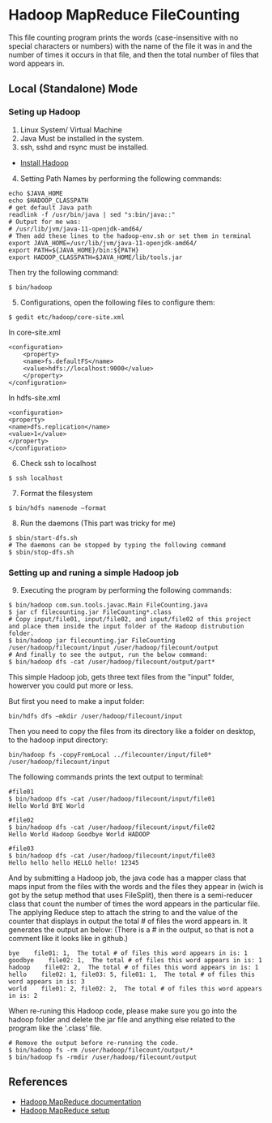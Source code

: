 # Hadoop MapReduce FileCounting
This file counting program prints the words (case-insensitive with no special characters or numbers) with the name of the file it was in
and the number of times it occurs in that file, and then the total number of files that word appears in.

## Local (Standalone) Mode


### Seting up Hadoop

1. Linux System/ Virtual Machine
2. Java Must be installed in the system.
3. ssh, sshd and rsync must be installed.

* [Install Hadoop](http://www.apache.org/dyn/closer.cgi/hadoop/common/)

4. Setting Path Names by performing the following commands:
```shell
echo $JAVA_HOME
echo $HADOOP_CLASSPATH
# get default Java path
readlink -f /usr/bin/java | sed "s:bin/java::"
# Output for me was:
# /usr/lib/jvm/java-11-openjdk-amd64/
# Then add these lines to the hadoop-env.sh or set them in terminal
export JAVA_HOME=/usr/lib/jvm/java-11-openjdk-amd64/
export PATH=${JAVA_HOME}/bin:${PATH}
export HADOOP_CLASSPATH=$JAVA_HOME/lib/tools.jar

 ```
Then try the following command:
 ```shell
$ bin/hadoop
 ```
 5. Configurations, open the following files to configure them:
 ```shell
$ gedit etc/hadoop/core-site.xml
 ```
 In core-site.xml
```shell
<configuration>
    <property>
    <name>fs.defaultFS</name>
    <value>hdfs://localhost:9000</value>
    </property>
</configuration>
```
In hdfs-site.xml

```shell
<configuration>
<property>
<name>dfs.replication</name>
<value>1</value>
</property>
</configuration>
```

6. Check ssh to localhost
```shell
$ ssh localhost
```
7. Format the filesystem
```shell
$ bin/hdfs namenode –format
```
8. Run the daemons
(This part was tricky for me)
```shell
$ sbin/start-dfs.sh
# The daemons can be stopped by typing the following command
$ sbin/stop-dfs.sh
```
### Setting up and runing a simple Hadoop job
9. Executing the program by performing the following commands:
```shell
$ bin/hadoop com.sun.tools.javac.Main FileCounting.java
$ jar cf filecounting.jar FileCounting*.class
# Copy input/file01, input/file02, and input/file02 of this project and place them inside the input folder of the Hadoop distrubution folder.
$ bin/hadoop jar filecounting.jar FileCounting /user/hadoop/filecount/input /user/hadoop/filecount/output
# And finally to see the output, run the below command:
$ bin/hadoop dfs -cat /user/hadoop/filecount/output/part*
```

This simple Hadoop job, gets three text files from the "input" folder, howerver you could put more or less.

But first you need to make a input folder:
```shell
bin/hdfs dfs –mkdir /user/hadoop/filecount/input
```
Then you need to copy the files from its directory like a folder on desktop, to the hadoop input directory:
```shell
bin/hadoop fs -copyFromLocal ../filecounter/input/file0* /user/hadoop/filecount/input
```
The following commands prints the text output to terminal:
```shell
#file01
$ bin/hadoop dfs -cat /user/hadoop/filecount/input/file01
Hello World BYE World
```
```shell
#file02
$ bin/hadoop dfs -cat /user/hadoop/filecount/input/file02
Hello World Hadoop Goodbye World HADOOP
```
```shell
#file03
$ bin/hadoop dfs -cat /user/hadoop/filecount/input/file03
Hello hello hello HELLO hello! 12345
```
And by submitting a Hadoop job, the java code has a mapper class that maps input from the files with the words and the files they appear in (wich is got by the setup method that uses FileSplit), then there is a semi-reducer class that count the number of times the word appears in the particular file.  The applying Reduce step to attach the string to and the value of the counter that displays in output the total # of files the word appears in. 
It generates the output an below:
(There is a # in the output, so that is not a comment like it looks like in github.)
```shell
bye    file01: 1,  The total # of files this word appears in is: 1
goodbye    file02: 1,  The total # of files this word appears in is: 1
hadoop    file02: 2,  The total # of files this word appears in is: 1
hello    file02: 1, file03: 5, file01: 1,  The total # of files this word appears in is: 3
world    file01: 2, file02: 2,  The total # of files this word appears in is: 2
```
When re-runing this Hadoop code, please make sure you go into the hadoop folder and delete the jar file and anything else related to the program like the '.class' file.
```shell
# Remove the output before re-running the code.
$ bin/hadoop fs -rm /user/hadoop/filecount/output/*
$ bin/hadoop fs -rmdir /user/hadoop/filecount/output
```
## References
* [Hadoop MapReduce documentation](https://hadoop.apache.org/docs/stable/hadoop-mapreduce-client/hadoop-mapreduce-client-core/MapReduceTutorial.html)
* [Hadoop MapReduce setup](https://cse.buffalo.edu/~bina/cse487/spring2016/prj2/TutorialRS.pdf)
